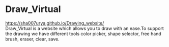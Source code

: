 # Draw_Virtual
https://sha007urya.github.io/Drawing_website/
<br />
Draw_Virtual is a website which allows you to draw with an ease.To support the drawing we have different tools color picker, shape selector, free hand brush, eraser, clear, save.

